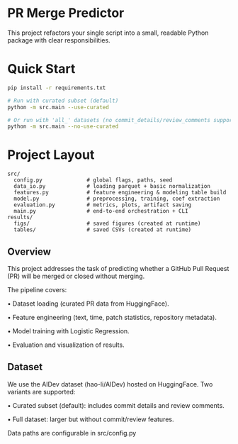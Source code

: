 # PR Merge Predictor

This project refactors your single script into a small, readable Python package with clear responsibilities.

# Quick Start

```bash
pip install -r requirements.txt

# Run with curated subset (default)
python -m src.main --use-curated

# Or run with 'all_' datasets (no commit_details/review_comments support)
python -m src.main --no-use-curated
```

# Project Layout

```
src/
  config.py              # global flags, paths, seed
  data_io.py             # loading parquet + basic normalization
  features.py            # feature engineering & modeling table build
  model.py               # preprocessing, training, coef extraction
  evaluation.py          # metrics, plots, artifact saving
  main.py                # end-to-end orchestration + CLI
results/
  figs/                  # saved figures (created at runtime)
  tables/                # saved CSVs (created at runtime)
```



## Overview

This project addresses the task of predicting whether a GitHub Pull Request (PR) will be merged or closed without merging.

The pipeline covers:

• Dataset loading (curated PR data from HuggingFace).

• Feature engineering (text, time, patch statistics, repository metadata).

• Model training with Logistic Regression.

• Evaluation and visualization of results.

## Dataset

We use the AIDev dataset (hao-li/AIDev) hosted on HuggingFace.
Two variants are supported:

• Curated subset (default): includes commit details and review comments.

• Full dataset: larger but without commit/review features.

Data paths are configurable in src/config.py
